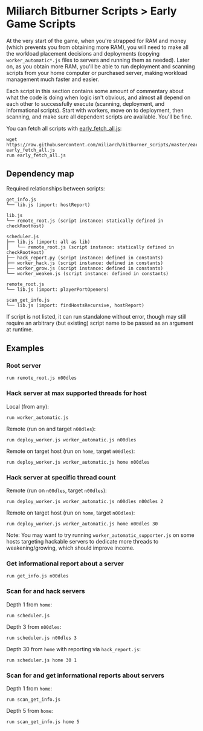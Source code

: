 # Miliarch Bitburner Scripts > Early Game Scripts

At the very start of the game, when you're strapped for RAM and money (which prevents you from obtaining more RAM), you will need to make all the workload placement decisions and deployments (copying `worker_automatic*.js` files to servers and running them as needed). Later on, as you obtain more RAM, you'll be able to run deployment and scanning scripts from your home computer or purchased server, making workload management much faster and easier.

Each script in this section contains some amount of commentary about what the code is doing when logic isn't obvious, and almost all depend on each other to successfully execute (scanning, deployment, and informational scripts). Start with workers, move on to deployment, then scanning, and make sure all dependent scripts are available. You'll be fine.

You can fetch all scripts with [early_fetch_all.js](early_fetch_all.js):
```
wget https://raw.githubusercontent.com/miliarch/bitburner_scripts/master/early/early_fetch_all.js early_fetch_all.js
run early_fetch_all.js
```

## Dependency map

Required relationships between scripts:

```
get_info.js
└── lib.js (import: hostReport)

lib.js
└── remote_root.js (script instance: statically defined in checkRootHost)

scheduler.js
├── lib.js (import: all as lib)
│   └── remote_root.js (script instance: statically defined in checkRootHost)
├── hack_report.py (script instance: defined in constants)
├── worker_hack.js (script instance: defined in constants)
├── worker_grow.js (script instance: defined in constants)
└── worker_weaken.js (script instance: defined in constants)

remote_root.js
└── lib.js (import: playerPortOpeners)

scan_get_info.js
└── lib.js (import: findHostsRecursive, hostReport)
```

If script is not listed, it can run standalone without error, though may still require an arbitrary (but existing) script name to be passed as an argument at runtime.

## Examples

### Root server

```
run remote_root.js n00dles
```

### Hack server at max supported threads for host

Local (from any):
```
run worker_automatic.js
```

Remote (run on and target `n00dles`):
```
run deploy_worker.js worker_automatic.js n00dles
```

Remote on target host (run on `home`, target `n00dles`):
```
run deploy_worker.js worker_automatic.js home n00dles
```

### Hack server at specific thread count

Remote (run on `n00dles`, target `n00dles`):
```
run deploy_worker.js worker_automatic.js n00dles n00dles 2
```

Remote on target host (run on `home`, target `n00dles`):
```
run deploy_worker.js worker_automatic.js home n00dles 30
```

Note: You may want to try running `worker_automatic_supporter.js` on some hosts targeting hackable servers to dedicate more threads to weakening/growing, which should improve income.

### Get informational report about a server

```
run get_info.js n00dles
```

### Scan for and hack servers

Depth 1 from `home`:
```
run scheduler.js
```

Depth 3 from `n00dles`:
```
run scheduler.js n00dles 3
```

Depth 30 from `home` with reporting via `hack_report.js`:
```
run scheduler.js home 30 1
```

### Scan for and get informational reports about servers

Depth 1 from `home`:
```
run scan_get_info.js
```

Depth 5 from `home`:
```
run scan_get_info.js home 5
```
